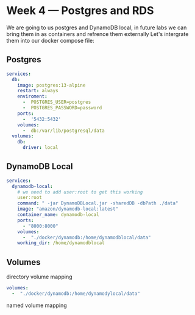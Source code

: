# Week 4 — Postgres and RDS
We are going to us postgres and DynamoDB local, in future labs we can bring them in as containers and refrence them externally
Let's intergrate them into our docker compose file:

## Postgres
```yml
services:
  db:
    image: postgres:13-alpine
    restart: always
    enviroment:
      -  POSTGRES_USER=postgres
      -  POSTGRES_PASSWORD=password
    ports:
      -  '5432:5432'
    volumes:
      -  db:/var/lib/postgresql/data
  volumes:
    db:
      driver: local
```

## DynamoDB Local
```yml
services:
  dynamodb-local:
    # we need to add user:root to get this working
    user:root
    command: " -jar DynamoDBLocal.jar -sharedDB -dbPath ./data"
    image: "amazon/dynamodb-local:latest"
    container_name: dynamodb-local
    ports:
      - "8000:8000"
    volumes:
      -  "./docker/dynamodb:/home/dynamodblocal/data"
    working_dir: /home/dynamodblocal
```

## Volumes 
directory volume mapping 
```yml
volumes:
  -  "./docker/dynamodb:/home/dynamodylocal/data"
```
named volume mapping 
